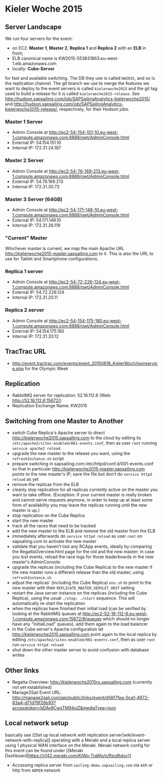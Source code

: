 # Kieler Woche 2015

## Server Landscape

We run four servers for the event:
- on EC2: **Master 1**, **Master 2**, **Replica 1** and **Replica 2** with an **ELB** in front,
- ELB canonical name is KW2015-553831863.eu-west-1.elb.amazonaws.com
- locally: **Cube-Server**

for fast and available switching. The DB they use is called `KW2015`, and so is the replication channel. The git branch we use to merge the features we want to deploy to the event servers is called `kielerwoche2015` and the git tag used to build a release for it is called `kielerwoche2015-release`. See http://hudson.sapsailing.com/job/SAPSailingAnalytics-kielerwoche2015/ and http://hudson.sapsailing.com/job/SAPSailingAnalytics-kielerwoche2015-release/, respectively, for their Hudson jobs.

### Master 1 Server
- Admin Console at http://ec2-54-154-151-10.eu-west-1.compute.amazonaws.com:8888/gwt/AdminConsole.html
- External IP: 54.154.151.10
- Internal IP: 172.31.24.187

### Master 2 Server
- Admin Console at http://ec2-54-76-169-213.eu-west-1.compute.amazonaws.com:8888/gwt/AdminConsole.html
- External IP: 54.76.169.213
- Internal IP: 172.31.30.73

### Master 3 Server (64GB)
- Admin Console at http://ec2-54-171-148-10.eu-west-1.compute.amazonaws.com:8888/gwt/AdminConsole.html
- External IP: 54.171.148.10
- Internal IP: 172.31.26.119

### "Current" Master
Whichever master is current, we map the main Apache URL http://kielerwoche2015-master.sapsailing.com to it. This is also the URL to use for Tablet and Smartphone configurations.

### Replica 1 server
- Admin Console at http://ec2-54-72-226-124.eu-west-1.compute.amazonaws.com:8888/gwt/AdminConsole.html
- External IP: 54.72.226.124
- Internal IP: 172.31.20.11

### Replica 2 server
- Admin Console at http://ec2-54-154-175-180.eu-west-1.compute.amazonaws.com:8888/gwt/AdminConsole.html
- External IP: 54.154.175.180
- Internal IP: 172.31.20.12

## TracTrac URL
- http://event.tractrac.com/events/event_20150616_KielerWoch/jsonservice.php for the Olympic Week

## Replication
- RabbitMQ server for replication: 52.16.112.6 (Web: http://52.16.112.6:15672/)
- Replication Exchange Name: KW2015

## Switching from one Master to Another
 - switch Cube Replica's Apache server to direct http://kielerwoche2015.sapsailing.com to the cloud by editing its `/etc/apache2/sites-enabled/001-events.conf`, then as user `root` running `service apache2 reload`.
 - upgrade the new master to the release you want, using the `refreshInstance.sh` script
 - prepare switching in sapsailing.com:/etc/httpd/conf.d/001-events.conf so that in particular http://kielerwoche2015-master.sapsailing.com points to the new master's IP; save the file but don't do `service httpd reload` as yet
 - remove the replicas from the ELB
 - cleanly stop replication for all replicas currently active on the master you want to take offline. (Exception: if your current master is really broken and cannot serve requests anymore, in order to keep up at least some form of availability you may leave the replicas running until the new master is up.)
 - stop replication on the Cube Replica
 - start the new master
 - track all the races that need to be tracked
 - add the new master to the ELB and remove the old master from the ELB
 - immediately afterwards do `service httpd reload` as user `root` on sapsailing.com to activate the new master
 - validate that you haven't lost any RCApp events, ideally by comparing the RegattaOverview.html page for the old and the new master; in case you lost events, reload the race logs for those leaderboards in the new master's AdminConsole.
 - upgrade the replicas (including the Cube Replica) to the new master if the new master runs a different release than the old master, using `refreshInstance.sh`
 - adjust the replicas' (including the Cube Replica) `env.sh` to point to the new master with their `REPLICATE_MASTER_SERVLET_HOST` setting
 - restart the Java server instance on the replicas (including the Cube Replica), using the usual `./stop; ./start` sequence. This will automatically re-start the replication
 - when the replicas have finished their initial load (can be verified by looking at the RabbitMQ queues at http://ec2-52-16-112-6.eu-west-1.compute.amazonaws.com:15672/#/queues which should no longer have any "initialLoad" queues), add them again to the load balancer
 - in the Cube server's Apache configuration let http://kielerwoche2015.sapsailing.com point again to the local replica by editing `/etc/apache2/sites-enabled/001-events.conf`, then as user `root` run `service httpd reload`
 - shut down the other master server to avoid confusion with database writes

## Other links
- Regatta Overview: http://kielerwoche2015ro.sapsailing.com (currently not yet established)
- Manage2Sail Event URL: http://manage2sail.com/api/public/links/event/d56f7fea-0ca1-4972-83a4-d71d79f26b93?accesstoken=bDAv8CwsTM94ujZ&mediaType=json

## Local network setup
basically see [[Set up local network with replication server|wiki/event-network-with-replica]] operating with a Meraki and a local replica server using 1 physical WAN interface on the Meraki. Meraki network config for this event can be found under [[Meraki Dashboard|https://n142.meraki.com/KiWo-TraWo/n/Rzu9tdoc]]

- Accessing replica server from `sailing-demo.sapsailing.com` via ssh or http from `ADMIN` network